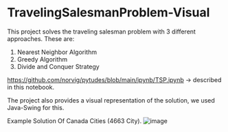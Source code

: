 # TravelingSalesmanProblem-Visual
This project solves the traveling salesman problem with 3 different approaches. These are:
1) Nearest Neighbor Algorithm
2) Greedy Algorithm
3) Divide and Conquer Strategy

https://github.com/norvig/pytudes/blob/main/ipynb/TSP.ipynb -> described in this notebook.

The project also provides a visual representation of the solution, we used Java-Swing for this.

Example Solution Of Canada Cities (4663 City).
![image](https://user-images.githubusercontent.com/56027479/123657389-69852100-d839-11eb-8fe1-efce26925f3d.png)

